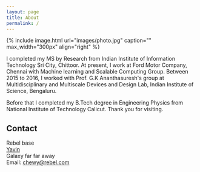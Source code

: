 ```yaml
---
layout: page
title: About
permalink: /
---
```


{% include image.html url="images/photo.jpg" caption="" max_width="300px" align="right" %}

I completed my MS by Research from Indian Institute of Information Technology Sri City, Chittoor. At present, I work at Ford Motor Company, Chennai with Machine learning and Scalable Computing Group. Between 2015 to 2016, I worked with Prof. G.K Ananthasuresh's group at Multidisciplinary and Multiscale Devices and Design Lab, Indian Institute of Science, Bengaluru.

Before that I completed my B.Tech degree in Engineering Physics from National Institute of Technology Calicut. Thank you for visiting.
## Contact

Rebel base <br />
[Yavin] <br />
Galaxy far far away<br />
Email: [chewy@rebel.com]


[Yavin]: https://en.wikipedia.org/wiki/Yavin
[chewy@rebel.com]: mailto:chewy@rebel.com
